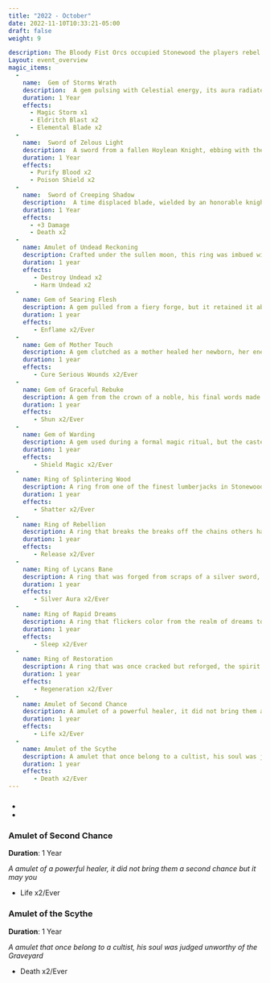 ```yaml
---
title: "2022 - October"
date: 2022-11-10T10:33:21-05:00
draft: false
weight: 9

description: The Bloody Fist Orcs occupied Stonewood the players rebel.
Layout: event_overview
magic_items: 
  - 
    name:  Gem of Storms Wrath
    description:  A gem pulsing with Celestial energy, its aura radiates the 4 natural elements perfectly in balance
    duration: 1 Year
    effects: 
      - Magic Storm x1
      - Eldritch Blast x2
      - Elemental Blade x2
  - 
    name:  Sword of Zelous Light
    description:  A sword from a fallen Hoylean Knight, ebbing with the pain of a thousand wars fought
    duration: 1 Year
    effects: 
      - Purify Blood x2
      - Poison Shield x2
  - 
    name:  Sword of Creeping Shadow
    description:  A time displaced blade, wielded by an honorable knight who fell to his inner avarice in pursuit of power
    duration: 1 Year
    effects: 
      - +3 Damage
      - Death x2
  - 
    name: Amulet of Undead Reckoning
    description: Crafted under the sullen moon, this ring was imbued with the power to push back forces of the Night
    duration: 1 year
    effects: 
       - Destroy Undead x2
       - Harm Undead x2
  - 
    name: Gem of Searing Flesh
    description: A gem pulled from a fiery forge, but it retained it ability to sear flesh
    duration: 1 year
    effects: 
       - Enflame x2/Ever
  - 
    name: Gem of Mother Touch
    description: A gem clutched as a mother healed her newborn, her energy stayed with it after
    duration: 1 year
    effects: 
       - Cure Serious Wounds x2/Ever
  - 
    name: Gem of Graceful Rebuke
    description: A gem from the crown of a noble, his final words made even his closest friend shun him
    duration: 1 year
    effects: 
       - Shun x2/Ever
  - 
    name: Gem of Warding
    description: A gem used during a formal magic ritual, but the caster did not survive the backlash
    duration: 1 year
    effects: 
       - Shield Magic x2/Ever
  - 
    name: Ring of Splintering Wood
    description: A ring from one of the finest lumberjacks in Stonewood of recent memory
    duration: 1 year
    effects: 
       - Shatter x2/Ever
  - 
    name: Ring of Rebellion
    description: A ring that breaks the breaks off the chains others have placed on you
    duration: 1 year
    effects: 
       - Release x2/Ever
  - 
    name: Ring of Lycans Bane
    description: A ring that was forged from scraps of a silver sword, the smell of the hunt is still fresh
    duration: 1 year
    effects: 
       - Silver Aura x2/Ever
  - 
    name: Ring of Rapid Dreams
    description: A ring that flickers color from the realm of dreams to the land of the living with a blink
    duration: 1 year
    effects: 
       - Sleep x2/Ever
  - 
    name: Ring of Restoration
    description: A ring that was once cracked but reforged, the spirit can also heal like metal
    duration: 1 year
    effects: 
       - Regeneration x2/Ever
  - 
    name: Amulet of Second Chance
    description: A amulet of a powerful healer, it did not bring them a second chance but it may you
    duration: 1 year
    effects: 
       - Life x2/Ever
  - 
    name: Amulet of the Scythe
    description: A amulet that once belong to a cultist, his soul was judged unworthy of the Graveyard
    duration: 1 year
    effects: 
       - Death x2/Ever
---
```


### 

- 

- 

### Amulet of Second Chance

**Duration**: 1 Year

*A amulet of a powerful healer, it did not bring them a second chance but it may you*

- Life x2/Ever

### Amulet of the Scythe

**Duration**: 1 Year

*A amulet that once belong to a cultist, his soul was judged unworthy of the Graveyard*

- Death x2/Ever


